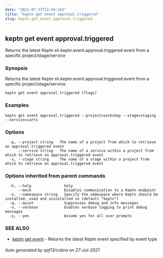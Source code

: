 ```yaml
---
date: "2021-07-27T13:49:16Z"
title: "keptn get event approval.triggered"
slug: keptn_get_event_approval.triggered
---
```

## keptn get event approval.triggered

Returns the latest Keptn sh.keptn.event.approval.triggered event from a specific project/stage/service

### Synopsis

Returns the latest Keptn sh.keptn.event.approval.triggered event from a specific project/stage/service.

```
keptn get event approval.triggered [flags]
```

### Examples

```
keptn get event approval.triggered --project=sockshop --stage=staging --service=carts
```

### Options

```
  -p, --project string   The name of a project from which to retrieve an approval.triggered event
      --service string   The name of a service within a project from which to retrieve an approval.triggered event
  -s, --stage string     The name of a stage within a project from which to retrieve an approval.triggered event
```

### Options inherited from parent commands

```
  -h, --help               help
      --mock               Disables communication to a Keptn endpoint
  -n, --namespace string   Specify the namespace where Keptn should be installed, used and uninstalled in (default "keptn")
  -q, --quiet              Suppresses debug and info messages
  -v, --verbose            Enables verbose logging to print debug messages
  -y, --yes                Assume yes for all user prompts
```

### SEE ALSO

* [keptn get event](../keptn_get_event/)	 - Returns the latest Keptn event specified by event type

###### Auto generated by spf13/cobra on 27-Jul-2021
